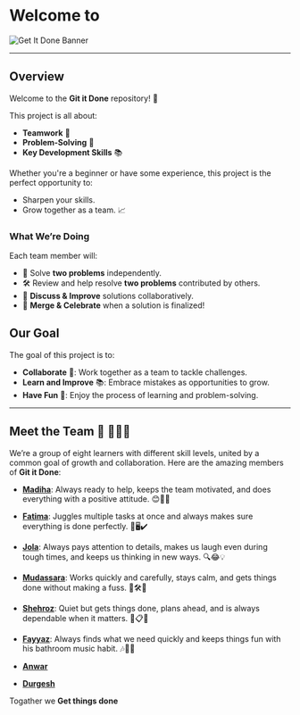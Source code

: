 # **Welcome to**

![Get It Done Banner](assets/banner.png)

---

## **Overview**

Welcome to the **Git it Done** repository! 🎉

This project is all about:

- **Teamwork** 🤝
- **Problem-Solving** 🧠
- **Key Development Skills** 📚

Whether you're a beginner or have some experience, this project is the perfect
opportunity to:

- Sharpen your skills.
- Grow together as a team. 📈

### **What We’re Doing**

Each team member will:

- 🧩 Solve **two problems** independently.
- 🛠️ Review and help resolve **two problems** contributed by others.
- 💬 **Discuss & Improve** solutions collaboratively.  
- 🎉 **Merge & Celebrate** when a solution is finalized!

## **Our Goal**

The goal of this project is to:

- **Collaborate** 🤝: Work together as a team to tackle challenges.
- **Learn and Improve** 📚: Embrace mistakes as opportunities to grow.
- **Have Fun** 🎉: Enjoy the process of learning and problem-solving.

---

## **Meet the Team** 👭 🧑‍🤝‍🧑

We’re a group of eight learners with different skill levels, united by a common
goal of growth and collaboration. Here are the amazing members of **Git it Done**:

- [**Madiha**](https://github.com/MadiMalik): Always ready to help, keeps the
  team motivated, and does everything with a positive attitude. 😊💪✨

- [**Fatima**](https://github.com/fatima-malik99): Juggles multiple tasks at
  once and always makes sure everything is done perfectly. 🧠🖥️✔️

- [**Jola**](https://github.com/jola-ds): Always pays attention to details,
  makes us laugh even during tough times, and keeps us thinking in new ways. 🔍😂💡

- [**Mudassara**](https://github.com/mudassra-taskeen): Works quickly and
  carefully, stays calm, and gets things done without making a fuss. 🚀🛠️🤝

- [**Shehroz**](https://github.com/Shahroz657): Quiet but gets things done,
  plans ahead, and is always dependable when it matters. 🤫📋✅

- [**Fayyaz**](https://github.com/mojtabafayyaz): Always finds what we need
  quickly and keeps things fun with his bathroom music habit. 🎶🔎😂

- [**Anwar**](https://github.com/anwar099)

- [**Durgesh**](https://github.com/Durgesh976)

Togather we **Get things done**
